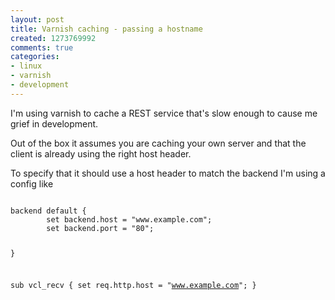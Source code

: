 ```yaml
---
layout: post
title: Varnish caching - passing a hostname
created: 1273769992
comments: true
categories:
- linux
- varnish
- development
---
```

I'm using varnish to cache a REST service that's slow enough to cause me grief in development.

Out of the box it assumes you are caching your own server and that the client is already using the right host header.

To specify that it should use a host header to match the backend I'm using a config like


<code>
backend default {
        set backend.host = "www.example.com";
        set backend.port = "80";

}


sub vcl_recv {
        set req.http.host = "www.example.com";
}

</code>

